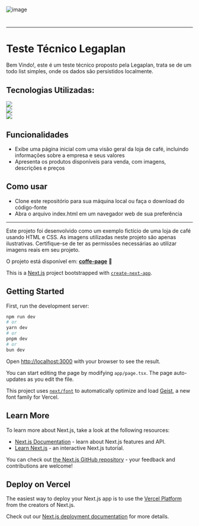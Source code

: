 
<h1></h1>
 
![image](https://github.com/user-attachments/assets/f6017c94-53a4-45a6-bd79-efd9186efc89)

<h1></h1>

<hr>

<div>
 <h1>Teste Técnico Legaplan</h1>
 
Bem Vindo!, este é um teste técnico proposto pela Legaplan, trata se de um todo list simples, onde os dados são persistidos localmente.
 
 <h2>Tecnologias Utilizadas:</h2>
 
 <div>
    <img src=![Next JS](https://img.shields.io/badge/Next-black?style=for-the-badge&logo=next.js&logoColor=white)>
 </div>
  <div>
    <img src="https://img.shields.io/badge/CSS3-1572B6?style=for-the-badge&logo=css3&logoColor=white">
 </div>
  <div>
   <img style="block" src="https://img.shields.io/badge/JavaScript-F7DF1E?style=for-the-badge&logo=javascript&logoColor=black">
 </div>
 
 <h2>Funcionalidades</h2>
  
  - Exibe uma página inicial com uma visão geral da loja de café, incluindo informações sobre a empresa e seus valores
  - Apresenta os produtos disponíveis para venda, com imagens, descrições e preços
 
 <h2>Como usar</h2>
 
  - Clone este repositório para sua máquina local ou faça o download do código-fonte
  - Abra o arquivo index.html em um navegador web de sua preferência
 
</div>

<hr>

Este projeto foi desenvolvido como um exemplo fictício de uma loja de café usando HTML e CSS.
As imagens utilizadas neste projeto são apenas ilustrativas. Certifique-se de ter as permissões necessárias ao utilizar imagens reais em seu projeto.

O projeto está disponível em: <strong><a href="https://eduardonunespp.github.io/Project-coffe/">coffe-page</a></strong> 🚀



This is a [Next.js](https://nextjs.org) project bootstrapped with [`create-next-app`](https://nextjs.org/docs/app/api-reference/cli/create-next-app).

## Getting Started

First, run the development server:

```bash
npm run dev
# or
yarn dev
# or
pnpm dev
# or
bun dev
```

Open [http://localhost:3000](http://localhost:3000) with your browser to see the result.

You can start editing the page by modifying `app/page.tsx`. The page auto-updates as you edit the file.

This project uses [`next/font`](https://nextjs.org/docs/app/building-your-application/optimizing/fonts) to automatically optimize and load [Geist](https://vercel.com/font), a new font family for Vercel.

## Learn More

To learn more about Next.js, take a look at the following resources:

- [Next.js Documentation](https://nextjs.org/docs) - learn about Next.js features and API.
- [Learn Next.js](https://nextjs.org/learn) - an interactive Next.js tutorial.

You can check out [the Next.js GitHub repository](https://github.com/vercel/next.js) - your feedback and contributions are welcome!

## Deploy on Vercel

The easiest way to deploy your Next.js app is to use the [Vercel Platform](https://vercel.com/new?utm_medium=default-template&filter=next.js&utm_source=create-next-app&utm_campaign=create-next-app-readme) from the creators of Next.js.

Check out our [Next.js deployment documentation](https://nextjs.org/docs/app/building-your-application/deploying) for more details.
